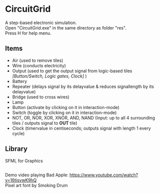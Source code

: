 # CircuitGrid

A step-based electronic simulation.  
Open "CircuitGrid.exe" in the same directory as folder "res".  
Press H for help menu.  

## Items
 - Air (used to remove tiles)
 - Wire (conducts electricity)
 - Output (used to get the output signal from logic-based tiles *[Button/Switch, Logic gates, Clock]* )
 - Battery 
 - Repeater (delays signal by its delayvalue & reduces signallength by its delayvalue)
 - Bridge (used to cross wires)
 - Lamp 
 - Button (activate by clicking on it in interaction-mode)
 - Switch (toggle by clicking on it in interaction-mode)
 - NOT, OR, NOR, XOR, XNOR, AND, NAND (Input: up to all 4 surrounding tiles / outputs signal to **OUT** tile)
 - Clock (timervalue in centiseconds; outputs signal with length 1 every cycle)

## Library
SFML for Graphics
##
Demo video playing Bad Apple: https://www.youtube.com/watch?v=16tisvwK9hQ  
Pixel art font by Smoking Drum
